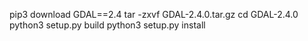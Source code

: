 pip3 download GDAL==2.4
tar -zxvf GDAL-2.4.0.tar.gz
cd GDAL-2.4.0
python3 setup.py build
python3 setup.py install